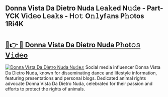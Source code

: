 ## Donna Vista Da Dietro Nuda L𝚎a𝚔ed N𝚞𝚍e - Part-YCK Vi𝚍𝚎o L𝚎a𝚔s - H𝚘𝚝 O𝚗𝚕yf𝚊ns P𝚑𝚘tos 1Ri4K

# <h2><a href="http://kf7d2t.oniu.top/?m=Donna+Vista+Da+Dietro+Nuda">🔗👉 🔴 Donna Vista Da Dietro Nuda P𝚑ot𝚘𝚜 V𝚒d𝚎o</a></h2>

[![Donna Vista Da Dietro Nuda Nu𝚍e𝚜](https://i.imgur.com/0qMVB7G.gif)](http://kf7d2t.oniu.top/?m=Donna+Vista+Da+Dietro+Nuda)
Social media influencer Donna Vista Da Dietro Nuda, known for disseminating dance and lifestyle information, featuring presentations and personal blogs. Dedicated animal rights advocate Donna Vista Da Dietro Nuda, celebrated for their passion and efforts to protect the rights of animals.  
